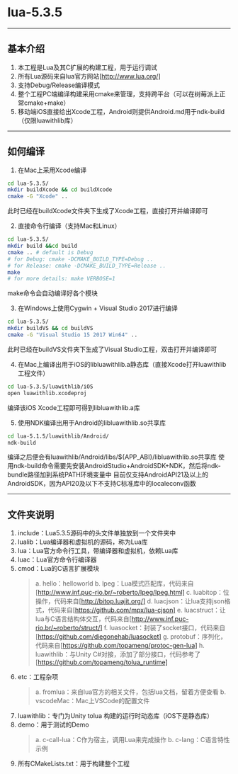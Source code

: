 # lua-5.3.5

----

## 基本介绍

1. 本工程是Lua及其C扩展的构建工程，用于运行调试
2. 所有Lua源码来自lua官方网站[http://www.lua.org/]
3. 支持Debug/Release编译模式
4. 整个工程PC端编译构建采用cmake来管理，支持跨平台（可以在树莓派上正常cmake+make）
5. 移动端iOS直接给出Xcode工程，Android则提供Android.md用于ndk-build（仅限luawithlib库）

----

## 如何编译

1. 在Mac上采用Xcode编译
```bash
cd lua-5.3.5/
mkdir buildXcode && cd buildXcode
cmake -G "Xcode" ..
```
此时已经在buildXcode文件夹下生成了Xcode工程，直接打开并编译即可

2. 直接命令行编译（支持Mac和Linux）
```bash
cd lua-5.3.5/
mkdir build &&cd build
cmake .. # default is Debug
# for Debug: cmake -DCMAKE_BUILD_TYPE=Debug ..
# for Release: cmake -DCMAKE_BUILD_TYPE=Release ..
make
# for more details: make VERBOSE=1 
```
make命令会自动编译好各个模块

3. 在Windows上使用Cygwin + Visual Studio 2017进行编译
```bash
cd lua-5.3.5/
mkdir buildVS && cd buildVS
cmake -G "Visual Studio 15 2017 Win64" ..
```
此时已经在buildVS文件夹下生成了Visual Studio工程，双击打开并编译即可

4. 在Mac上编译出用于iOS的libluawithlib.a静态库（直接Xcode打开luawithlib工程文件）
```bash
cd lua-5.3.5/luawithlib/iOS
open luawithlib.xcodeproj
```
编译该iOS Xcode工程即可得到libluawithlib.a库

5. 使用NDK编译出用于Android的libluawithlib.so共享库
```bash
cd lua-5.1.5/luawithlib/Android/
ndk-build
```
编译之后便会有luawithlib/Android/libs/${APP_ABI}/libluawithlib.so共享库
使用ndk-build命令需要先安装AndroidStudio+AndroidSDK+NDK，然后将ndk-bundle路径加到系统PATH环境变量中
目前仅支持AndroidAPI21及以上的AndroidSDK，因为API20及以下不支持C标准库中的localeconv函数

----

## 文件夹说明

1. include：Lua5.3.5源码中的头文件单独放到一个文件夹中
2. lualib：Lua编译器和虚拟机的源码，称为Lua库
3. lua：Lua官方命令行工具，带编译器和虚拟机，依赖Lua库
4. luac：Lua官方命令行编译器
5. cmod：Lua的C语言扩展模块
	>a. hello：helloworld
	>b. lpeg：Lua模式匹配库，代码来自[http://www.inf.puc-rio.br/~roberto/lpeg/lpeg.html]
	>c. luabitop：位操作，代码来自[http://bitop.luajit.org/]
	>d. luacjson：让lua支持json格式，代码来自[https://github.com/mpx/lua-cjson]
	>e. luacstruct：让lua与C语言结构体交互，代码来自[http://www.inf.puc-rio.br/~roberto/struct/]
	>f. luasocket：封装了socket接口，代码来自[https://github.com/diegonehab/luasocket]
	>g. protobuf：序列化，代码来自[https://github.com/topameng/protoc-gen-lua]
	>h. luawithlib：与Unity C#对接，添加了部分接口，代码参考了[https://github.com/topameng/tolua_runtime]
6. etc：工程杂项
	>a. fromlua：来自lua官方的相关文件，包括lua文档，留着方便查看
	>b. vscodeMac：Mac上VSCode的配置文件
7. luawithlib：专门为Unity tolua 构建的运行时动态库（iOS下是静态库）
8. demo：用于测试的Demo
	>a. c-call-lua：C作为宿主，调用Lua来完成操作
	>b. c-lang：C语言特性示例
9. 所有CMakeLists.txt：用于构建整个工程
